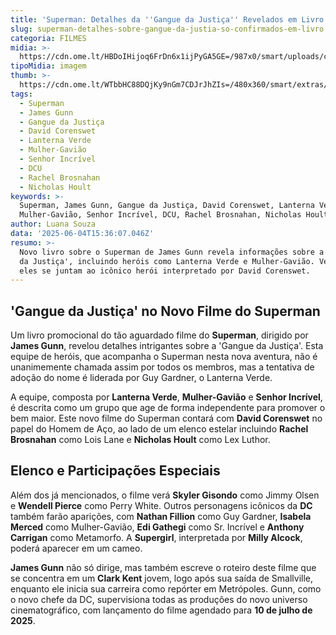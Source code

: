 ```yaml
---
title: 'Superman: Detalhes da ''Gangue da Justiça'' Revelados em Livro Promocional'
slug: superman-detalhes-sobre-gangue-da-justia-so-confirmados-em-livro
categoria: FILMES
midia: >-
  https://cdn.ome.lt/HBDoIHijoq6FrDn6x1ijPyGA5GE=/987x0/smart/uploads/conteudo/fotos/omelete_THUMB_-_2025-06-04T115548.353.png
tipoMidia: imagem
thumb: >-
  https://cdn.ome.lt/WTbbHC88DQjKy9nGm7CDJrJhZIs=/480x360/smart/extras/conteudos/omelete_THUMB_-_2025-06-04T115548.353.png
tags:
  - Superman
  - James Gunn
  - Gangue da Justiça
  - David Corenswet
  - Lanterna Verde
  - Mulher-Gavião
  - Senhor Incrível
  - DCU
  - Rachel Brosnahan
  - Nicholas Hoult
keywords: >-
  Superman, James Gunn, Gangue da Justiça, David Corenswet, Lanterna Verde,
  Mulher-Gavião, Senhor Incrível, DCU, Rachel Brosnahan, Nicholas Hoult
author: Luana Souza
data: '2025-06-04T15:36:07.046Z'
resumo: >-
  Novo livro sobre o Superman de James Gunn revela informações sobre a 'Gangue
  da Justiça', incluindo heróis como Lanterna Verde e Mulher-Gavião. Veja como
  eles se juntam ao icônico herói interpretado por David Corenswet.
---
```


## 'Gangue da Justiça' no Novo Filme do Superman

<blockquote class="twitter-tweet"><a href="https://twitter.com/user/status/1930010220908163283"></a></blockquote>

Um livro promocional do tão aguardado filme do **Superman**, dirigido por **James Gunn**, revelou detalhes intrigantes sobre a 'Gangue da Justiça'. Esta equipe de heróis, que acompanha o Superman nesta nova aventura, não é unanimemente chamada assim por todos os membros, mas a tentativa de adoção do nome é liderada por Guy Gardner, o Lanterna Verde.

A equipe, composta por **Lanterna Verde**, **Mulher-Gavião** e **Senhor Incrível**, é descrita como um grupo que age de forma independente para promover o bem maior. Este novo filme do Superman contará com **David Corenswet** no papel do Homem de Aço, ao lado de um elenco estelar incluindo **Rachel Brosnahan** como Lois Lane e **Nicholas Hoult** como Lex Luthor.

## Elenco e Participações Especiais

Além dos já mencionados, o filme verá **Skyler Gisondo** como Jimmy Olsen e **Wendell Pierce** como Perry White. Outros personagens icônicos da **DC** também farão aparições, com **Nathan Fillion** como Guy Gardner, **Isabela Merced** como Mulher-Gavião, **Edi Gathegi** como Sr. Incrível e **Anthony Carrigan** como Metamorfo. A **Supergirl**, interpretada por **Milly Alcock**, poderá aparecer em um cameo.

**James Gunn** não só dirige, mas também escreve o roteiro deste filme que se concentra em um **Clark Kent** jovem, logo após sua saída de Smallville, enquanto ele inicia sua carreira como repórter em Metrópoles. Gunn, como o novo chefe da DC, supervisiona todas as produções do novo universo cinematográfico, com lançamento do filme agendado para **10 de julho de 2025**.
